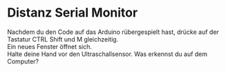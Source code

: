 # Distanz Serial Monitor

Nachdem du den Code auf das Arduino rübergespielt hast, drücke auf der Tastatur CTRL Shift und M gleichzeitig. <br/>
Ein neues Fenster öffnet sich.<br/>
Halte deine Hand vor den Ultraschallsensor. Was erkennst du auf dem Computer? 